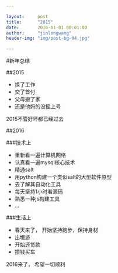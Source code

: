 ```yaml
---

layout:     post
title:      "2015"
date:       2016-01-01 00:01:00
author:     "jinlongwang"
header-img: "img/post-bg-04.jpg"

---
```

#新年总结

##2015
* 换了工作
* 交了首付
* 父母搬了家
* 还是他妈的没摇上号

2015不管好坏都已经过去

##2016

###技术上

* 重新看一遍计算机网络
* 认真看一遍mysql核心技术
* 精通salt
* 用python构建一个类似salt的大型软件原型
* 去了解其自动化工具
* 每天坚持1小时看源码
* 熟悉一种js构建工具
* ...

###生活上

* 春天来了， 开始坚持跑步，保持身材
* 出境游
* 开始还贷款
* 攒钱买车

2016来了， 希望一切顺利